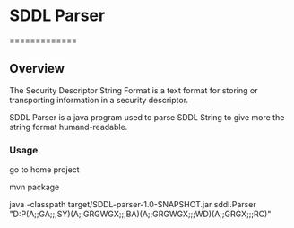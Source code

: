 # SDDL Parser
=============



## Overview

The Security Descriptor String Format is a text format for storing or transporting information in a security descriptor.

SDDL Parser is a java program used to parse SDDL String to give more the string format humand-readable.

### Usage

go to home project

mvn package

java -classpath target/SDDL-parser-1.0-SNAPSHOT.jar sddl.Parser "D:P(A;;GA;;;SY)(A;;GRGWGX;;;BA)(A;;GRGWGX;;;WD)(A;;GRGX;;;RC)"